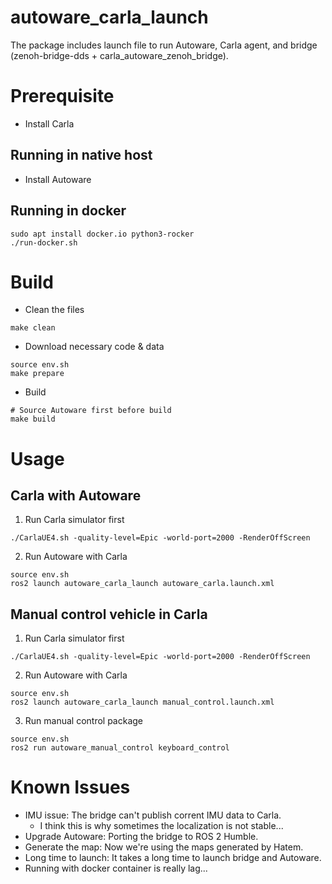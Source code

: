# autoware_carla_launch

The package includes launch file to run Autoware, Carla agent, and bridge (zenoh-bridge-dds + carla_autoware_zenoh_bridge).

# Prerequisite

* Install Carla

## Running in native host

* Install Autoware

## Running in docker

```shell
sudo apt install docker.io python3-rocker
./run-docker.sh
```

# Build

* Clean the files

```shell
make clean
```

* Download necessary code & data

```shell
source env.sh
make prepare
```

* Build

```shell
# Source Autoware first before build
make build
```

# Usage

## Carla with Autoware

1. Run Carla simulator first

```shell
./CarlaUE4.sh -quality-level=Epic -world-port=2000 -RenderOffScreen
```

2. Run Autoware with Carla
 
```shell
source env.sh
ros2 launch autoware_carla_launch autoware_carla.launch.xml
```

## Manual control vehicle in Carla

1. Run Carla simulator first

```shell
./CarlaUE4.sh -quality-level=Epic -world-port=2000 -RenderOffScreen
```

2. Run Autoware with Carla

```shell
source env.sh
ros2 launch autoware_carla_launch manual_control.launch.xml
```

3. Run manual control package

```shell
source env.sh
ros2 run autoware_manual_control keyboard_control
```

# Known Issues

* IMU issue: The bridge can't publish corrent IMU data to Carla.
  - I think this is why sometimes the localization is not stable...
* Upgrade Autoware: Porting the bridge to ROS 2 Humble.
* Generate the map: Now we're using the maps generated by Hatem.
* Long time to launch: It takes a long time to launch bridge and Autoware.
* Running with docker container is really lag...
